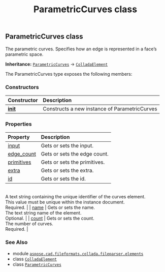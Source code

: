 ﻿---
title: ParametricCurves class
second_title: Aspose.CAD for Python via .NET API References
description: 
type: docs
weight: 800
url: /python-net/aspose.cad.fileformats.collada.fileparser.elements/parametriccurves/
is_root: false
---

## ParametricCurves class

The parametric curves.
Specifies how an edge is represented in a face’s parametric space.



**Inheritance:** [`ParametricCurves`](/cad/python-net/aspose.cad.fileformats.collada.fileparser.elements/parametriccurves) → 
[`ColladaElement`](/cad/python-net/aspose.cad.fileformats.collada.fileparser.elements/colladaelement)



The ParametricCurves type exposes the following members:

### Constructors
| Constructor | Description |
| :- | :- |
| [__init__](/cad/python-net/aspose.cad.fileformats.collada.fileparser.elements/parametriccurves/__init__/#) | Constructs a new instance of ParametricCurves |


### Properties
| Property | Description |
| :- | :- |
| [input](/cad/python-net/aspose.cad.fileformats.collada.fileparser.elements/parametriccurves/input) | Gets or sets the input. |
| [edge_count](/cad/python-net/aspose.cad.fileformats.collada.fileparser.elements/parametriccurves/edge_count) | Gets or sets the edge count. |
| [primitives](/cad/python-net/aspose.cad.fileformats.collada.fileparser.elements/parametriccurves/primitives) | Gets or sets the primitives. |
| [extra](/cad/python-net/aspose.cad.fileformats.collada.fileparser.elements/parametriccurves/extra) | Gets or sets the extra. |
| [id](/cad/python-net/aspose.cad.fileformats.collada.fileparser.elements/parametriccurves/id) | Gets or sets the id.<br/>A text string containing the unique identifier of the curves element.<br/>This value must be unique within the instance document.<br/>Required. |
| [name](/cad/python-net/aspose.cad.fileformats.collada.fileparser.elements/parametriccurves/name) | Gets or sets the name.<br/>The text string name of the element.<br/>Optional. |
| [count](/cad/python-net/aspose.cad.fileformats.collada.fileparser.elements/parametriccurves/count) | Gets or sets the count.<br/>The number of curves.<br/>Required. |



### See Also
* module [`aspose.cad.fileformats.collada.fileparser.elements`](..)
* class [`ColladaElement`](/cad/python-net/aspose.cad.fileformats.collada.fileparser.elements/colladaelement)
* class [`ParametricCurves`](/cad/python-net/aspose.cad.fileformats.collada.fileparser.elements/parametriccurves)
